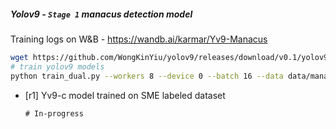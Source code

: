
##### Yolov9 - `Stage 1` manacus detection model

Training logs on W&B - https://wandb.ai/karmar/Yv9-Manacus

```bash
wget https://github.com/WongKinYiu/yolov9/releases/download/v0.1/yolov9-c-converted.pt
# train yolov9 models
python train_dual.py --workers 8 --device 0 --batch 16 --data data/manacus.yaml --img 640 --cfg models/detect/yolov9-c-manacus.yaml --weights 'yolov9-c-converted.pt' --name yv9-c-manacus --hyp hyp.scratch-high.yaml --min-items 0 --epochs 300 --close-mosaic 15
```
- [r1] Yv9-c model trained on SME labeled dataset 
  ```log
  # In-progress
  ```

